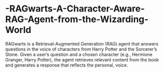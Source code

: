 # -RAGwarts-A-Character-Aware-RAG-Agent-from-the-Wizarding-World
RAGwarts is a Retrieval-Augmented Generation (RAG) agent that answers questions in the voice of characters from Harry Potter and the Sorcerer’s Stone. Given a user’s question and a chosen character (e.g., Hermione Granger, Harry Potter), the agent retrieves relevant content from the book and generates a response that reflects the personal, voice.

